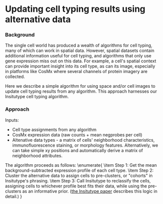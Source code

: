 # Updating cell typing results using alternative data

### Background

The single cell world has produced a wealth of algorithms for cell typing, many of 
which can work in spatial data. 
However, spatial datasets contain additional information useful for cell typing, 
and algorithms that only use gene expression miss out on this data. 
For example, a cell's spatial context can provide important insight into its cell type,
as can its image, especially in platforms like CosMx where several channels of protein imagery are collected. 

Here we describe a simple algorithm for using space and/or cell images to update
cell typing results from any algorithm. This approach harnesses our Insitutype 
cell typing algorithm.

### Approach

Inputs:
- Cell type assignments from any algorithm
- CosMx expression data (raw counts + mean negprobes per cell)
- Altenative data types - a matrix of cells' neighborhood characteristics, immunofluorescence staining,
 or morphology features. Alternatively, we can take simple xy positions and automatically
 derive a matrix of neighborhood attributes. 

The algorithm proceeds as follows:
\enumerate{
 \item Step 1: Get the mean background-subtracted expression profile of each cell type.
 \item Step 2: Cluster the alternative data to assign cells to pre-clusters, or "cohorts" in Insitutype's phrasing.
 \item Step 3: Call Insitutype to reclassify the cells, assigning cells to whichever profile
  best fits their data, while using the pre-clusters as an informative prior. 
  ([the Insitutype paper](https://www.biorxiv.org/content/10.1101/2022.10.19.512902v1) describes this logic in detail.)
}






